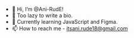 - 👋 Hi, I’m @Ani-RudE!
- 👀 Too lazy to write a bio.
- 🌱 Currently learning JavaScript and Figma.
- 📫 How to reach me - itsani.rude18@gmail.com
